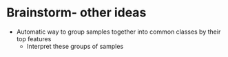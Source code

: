 # Brainstorm- other ideas

- Automatic way to group samples together into common classes by their top features
    - Interpret these groups of samples